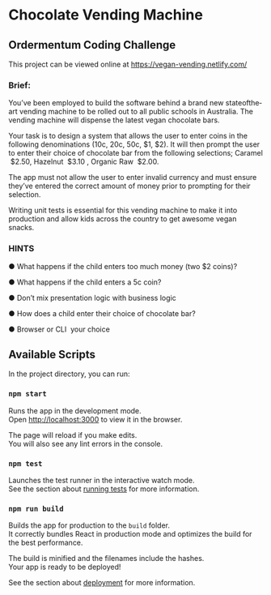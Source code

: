 # Chocolate Vending Machine
## Ordermentum Coding Challenge 

This project can be viewed online at https://vegan-vending.netlify.com/

### Brief: 

You’ve been employed to build the software behind a brand new state­of­the­art vending machine to be rolled out to all public schools in Australia. The vending machine will dispense the latest vegan chocolate bars. 

Your task is to design a system that allows the user to enter coins in the following denominations (10c, 20c, 50c, $1, $2). It will then prompt the user to enter their choice of chocolate bar from the following selections; Caramel ­ $2.50, Hazelnut ­ $3.10 , Organic Raw ­ $2.00. 

The app must not allow the user to enter invalid currency and must ensure they’ve entered the correct amount of money prior to prompting for their selection. 

Writing unit tests is essential for this vending machine to make it into production and allow kids across the country to get awesome vegan snacks. 
### HINTS 
● What happens if the child enters too much money (two $2 coins)? 

● What happens if the child enters a 5c coin? 

● Don’t mix presentation logic with business logic 

● How does a child enter their choice of chocolate bar? 

● Browser or CLI ­ your choice 


## Available Scripts

In the project directory, you can run:

### `npm start`

Runs the app in the development mode.<br>
Open [http://localhost:3000](http://localhost:3000) to view it in the browser.

The page will reload if you make edits.<br>
You will also see any lint errors in the console.

### `npm test`

Launches the test runner in the interactive watch mode.<br>
See the section about [running tests](https://facebook.github.io/create-react-app/docs/running-tests) for more information.

### `npm run build`

Builds the app for production to the `build` folder.<br>
It correctly bundles React in production mode and optimizes the build for the best performance.

The build is minified and the filenames include the hashes.<br>
Your app is ready to be deployed!

See the section about [deployment](https://facebook.github.io/create-react-app/docs/deployment) for more information.

